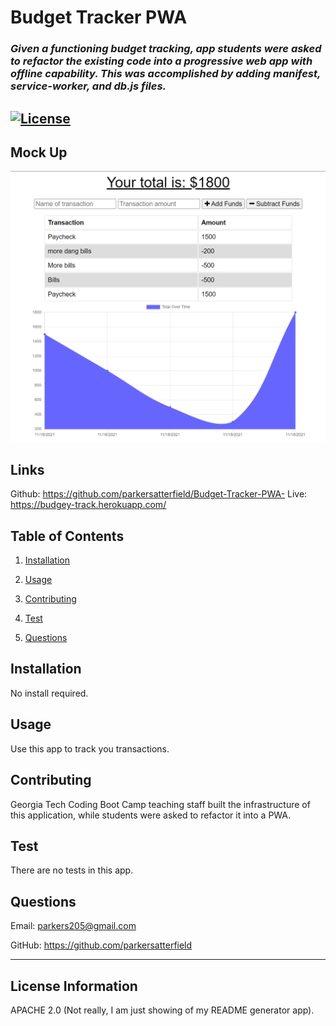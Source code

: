 # **Budget Tracker PWA**

### *Given a functioning budget tracking, app students were asked to refactor the existing code into a progressive web app with offline capability. This was accomplished by adding manifest, service-worker, and db.js files.* 

## [![License](https://img.shields.io/badge/License-Apache%202.0-blue.svg)](https://opensource.org/licenses/Apache-2.0) 

## Mock Up
![Mock Up](./mockup.png) 

## Links
Github: https://github.com/parkersatterfield/Budget-Tracker-PWA-
Live: https://budgey-track.herokuapp.com/

## Table of Contents 

1. [Installation](#installation)

2. [Usage](#usage)

3. [Contributing](#contributing)

4. [Test](#test)

5. [Questions](#questions)

## Installation 

No install required.
## Usage 

Use this app to track you transactions.

## Contributing 

Georgia Tech Coding Boot Camp teaching staff built the infrastructure of this application, while students were asked to refactor it into a PWA.

## Test 

There are no tests in this app.

## Questions 

Email: parkers205@gmail.com 

GitHub: https://github.com/parkersatterfield 

---

## License Information 
APACHE 2.0 (Not really, I am just showing of my README generator app).

            